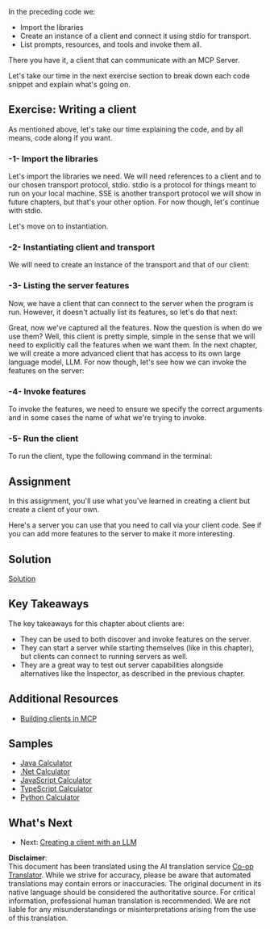 <!--
CO_OP_TRANSLATOR_METADATA:
{
  "original_hash": "2342baa570312086fc19edcf41320250",
  "translation_date": "2025-06-17T15:06:37+00:00",
  "source_file": "03-GettingStarted/02-client/README.md",
  "language_code": "en"
}
-->
In the preceding code we:

- Import the libraries
- Create an instance of a client and connect it using stdio for transport.
- List prompts, resources, and tools and invoke them all.

There you have it, a client that can communicate with an MCP Server.

Let's take our time in the next exercise section to break down each code snippet and explain what's going on.

## Exercise: Writing a client

As mentioned above, let's take our time explaining the code, and by all means, code along if you want.

### -1- Import the libraries

Let's import the libraries we need. We will need references to a client and to our chosen transport protocol, stdio. stdio is a protocol for things meant to run on your local machine. SSE is another transport protocol we will show in future chapters, but that's your other option. For now though, let's continue with stdio.

Let's move on to instantiation.

### -2- Instantiating client and transport

We will need to create an instance of the transport and that of our client:

### -3- Listing the server features

Now, we have a client that can connect to the server when the program is run. However, it doesn't actually list its features, so let's do that next:

Great, now we've captured all the features. Now the question is when do we use them? Well, this client is pretty simple, simple in the sense that we will need to explicitly call the features when we want them. In the next chapter, we will create a more advanced client that has access to its own large language model, LLM. For now though, let's see how we can invoke the features on the server:

### -4- Invoke features

To invoke the features, we need to ensure we specify the correct arguments and in some cases the name of what we're trying to invoke.

### -5- Run the client

To run the client, type the following command in the terminal:

## Assignment

In this assignment, you'll use what you've learned in creating a client but create a client of your own.

Here's a server you can use that you need to call via your client code. See if you can add more features to the server to make it more interesting.

## Solution

[Solution](./solution/README.md)

## Key Takeaways

The key takeaways for this chapter about clients are:

- They can be used to both discover and invoke features on the server.
- They can start a server while starting themselves (like in this chapter), but clients can connect to running servers as well.
- They are a great way to test out server capabilities alongside alternatives like the Inspector, as described in the previous chapter.

## Additional Resources

- [Building clients in MCP](https://modelcontextprotocol.io/quickstart/client)

## Samples 

- [Java Calculator](../samples/java/calculator/README.md)
- [.Net Calculator](../../../../03-GettingStarted/samples/csharp)
- [JavaScript Calculator](../samples/javascript/README.md)
- [TypeScript Calculator](../samples/typescript/README.md)
- [Python Calculator](../../../../03-GettingStarted/samples/python) 

## What's Next

- Next: [Creating a client with an LLM](/03-GettingStarted/03-llm-client/README.md)

**Disclaimer**:  
This document has been translated using the AI translation service [Co-op Translator](https://github.com/Azure/co-op-translator). While we strive for accuracy, please be aware that automated translations may contain errors or inaccuracies. The original document in its native language should be considered the authoritative source. For critical information, professional human translation is recommended. We are not liable for any misunderstandings or misinterpretations arising from the use of this translation.